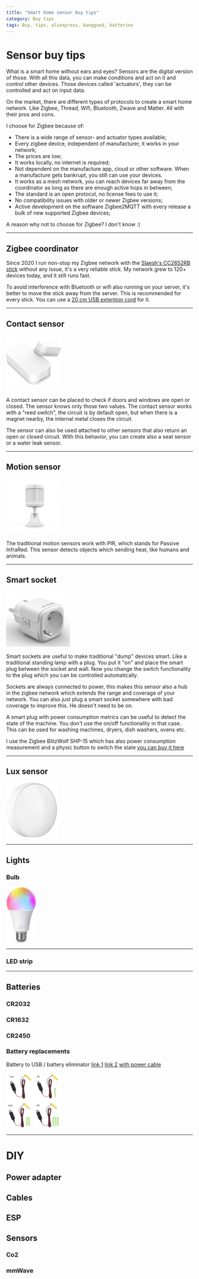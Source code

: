 ```yaml
---
title: "Smart home sensor buy tips"
category: Buy tips
tags: Buy, tips, aliexpress, banggood, batteries
---
```

# Sensor buy tips

What is a smart home without ears and eyes? Sensors are the digital version of those. With all this data, you can make conditions and act on it and control other devices. Those devices called 'actuators', they can be controlled and act on input data.

On the market, there are different types of protocols to create a smart home network. Like Zigbee, Thread, Wifi, Bluetooth, Zwave and Matter. All with their pros and cons.

I choose for Zigbee because of:
* There is a wide range of sensor- and actuator types available;
* Every zigbee device, independent of manufacturer, it works in your network;
* The prices are low;
* It works locally, no internet is required;
* Not dependent on the manufacture app, cloud or other software. When a manufacture gets bankrupt, you still can use your devices.
* It works as a mesh network, you can reach devices far away from the coordinator as long as there are enough active hops in between;
* The standard is an open protocol, no license fees to use it;
* No compatibility issues with older or newer Zigbee versions;
* Active development on the software Zigbee2MQTT with every release a bulk of new supported Zigbee devices;

A reason why not to choose for Zigbee? I don't know :)

---

## Zigbee coordinator

Since 2020 I run non-stop my Zigbee network with the [Slaesh's CC2652RB stick](https://slae.sh/projects/cc2652/) without any issue, it's a very reliable stick.
My network grew to 120+ devices today, and it still runs fast.

To avoid interference with Bluetooth or wifi also running on your server, it's better to move the stick away from the server. This is recommended for every stick. You can use a [20 cm USB extention cord]() for it.

---

## Contact sensor

<img src="../ideas/images/contact_sensor.jpg" alt="contact sensor" height="150px" />

A contact sensor can be placed to check if doors and windows are open or closed. The sensor knows only those two values. The contact sensor works with a "reed switch", the circuit is by default open, but when there is a magnet nearby, the internal metal closes the circuit.

The sensor can also be used attached to other sensors that also return an open or closed circuit. With this behavior, you can create also a seat sensor or a water leak sensor.

---

## Motion sensor

<img src="../ideas/images/motion_sensor.png" alt="motion sensor" height="150px" />

The traditional motion sensors work with PIR, which stands for Passive InfraRed. This sensor detects objects which sending heat, like humans and animals.  

---

## Smart socket

<img src="../esphome/orcon_images/blitzwolf_shp-15_zigbee_socket.jpg" alt="BlitzWolf SHP-15 smart socket" height="150px"/>

Smart sockets are useful to make traditional "dump" devices smart. Like a traditional standing lamp with a plug. You put it "on" and place the smart plug between the socket and wall. Now you change the switch functionality to the plug which you can be controlled automatically.

Sockets are always connected to power, this makes this sensor also a hub in the zigbee network which extends the range and coverage of your network. You can also just plug a smart socket somewhere with bad coverage to improve this. He doesn't need to be on.

A smart plug with power consumption metrics can be useful to detect the state of the machine. You don't use the on/off functionality in that case. This can be used for washing machines, dryers, dish washers, ovens etc.

I use the Zigbee BlitzWolf SHP-15 which has also power consumption measurement and a physic button to switch the state [you can buy it here](https://www.banggood.com/BlitzWolf-BW-SHP15-Zigbee-3_0-16A-3680W-Smart-Plug-Wireless-Power-Socket-Outlet-EU-Plug-APP-Remote-Control-or-Voice-Control-or-Multiple-Timer-Modes-Compatible-With-Amazon-Alexa-or-Google-Assistant-p-1856492.html)


---

## Lux sensor

<img src="../ideas/images/lux_sensor.jpg" alt="lux sensor" height="150px" />

---

## Lights

### Bulb

<img src="../ideas/images/smart_bulb.webp" alt="smart bulb" height="150px" />

---


### LED strip


---
## Batteries

### CR2032

### CR1632

### CR2450

### Battery replacements

Battery to USB / battery eliminator [link 1](https://www.aliexpress.com/item/4001065392767.html) [link 2](https://www.aliexpress.com/item/1005004996793449.html) [with power cable](https://www.aliexpress.com/item/4000562483198.html)

<img src="../projects/images_christmas_lights/battery_eliminator.webp" height="150px" alt="battery eliminator" />

---

# DIY

## Power adapter

## Cables

## ESP

## Sensors

### Co2

### mmWave

